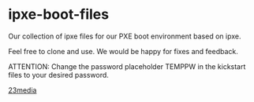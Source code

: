 # ipxe-boot-files

Our collection of ipxe files for our PXE boot environment based on ipxe.

Feel free to clone and use. We would be happy for fixes and feedback.

ATTENTION: Change the password placeholder TEMPPW in the kickstart files to your desired password.


[23media](https:/23m.com)
